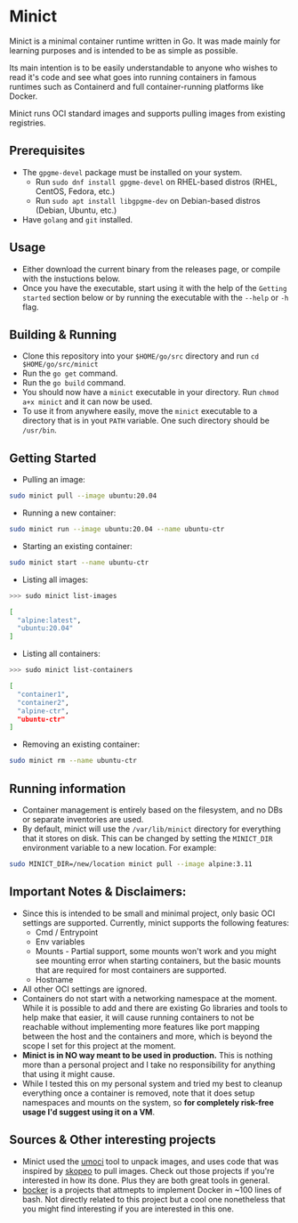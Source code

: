 # Minict

Minict is a minimal container runtime written in Go. It was made mainly for learning purposes and is intended to be as simple as possible. 

Its main intention is to be easily understandable to anyone who wishes to read it's code and see what goes into running containers in famous runtimes such as Containerd and full container-running platforms like Docker.

Minict runs OCI standard images and supports pulling images from existing registries. 

## Prerequisites
 * The `gpgme-devel` package must be installed on your system.
   * Run `sudo dnf install gpgme-devel` on RHEL-based distros (RHEL, CentOS, Fedora, etc.)
   * Run `sudo apt install libgpgme-dev` on Debian-based distros (Debian, Ubuntu, etc.)
 * Have `golang` and `git` installed.

## Usage
 * Either download the current binary from the releases page, or compile with the instuctions below.
 * Once you have the executable, start using it with the help of the `Getting started` section below or by running the executable with the `--help` or `-h` flag.
## Building & Running
 * Clone this repository into your `$HOME/go/src` directory and run `cd $HOME/go/src/minict`
 * Run the `go get` command.
 * Run the `go build` command.
 * You should now have a `minict` executable in your directory. Run `chmod a+x minict` and it can now be used.
 * To use it from anywhere easily, move the `minict` executable to a directory that is in yout `PATH` variable. One such directory should be `/usr/bin`.

 ## Getting Started
  * Pulling an image:
  ```bash
  sudo minict pull --image ubuntu:20.04
  ```
  * Running a new container:
  ```bash
  sudo minict run --image ubuntu:20.04 --name ubuntu-ctr
  ```
  * Starting an existing container:
  ```bash
  sudo minict start --name ubuntu-ctr
  ```
  * Listing all images:
  ```bash
  >>> sudo minict list-images

  [
	"alpine:latest",
	"ubuntu:20.04"
  ]
  ```
  * Listing all containers:
  ```bash
  >>> sudo minict list-containers
  
  [
	"container1",
	"container2",
	"alpine-ctr",
	"ubuntu-ctr"
]
  ```
  * Removing an existing container:
  ```bash
  sudo minict rm --name ubuntu-ctr
  ```

## Running information
 * Container management is entirely based on the filesystem, and no DBs or separate inventories are used.
 * By default, minict will use the `/var/lib/minict` directory for everything that it stores on disk. This can be changed by setting the `MINICT_DIR` environment variable to a new location. For example:
 ```bash
 sudo MINICT_DIR=/new/location minict pull --image alpine:3.11
 ```

## Important Notes & Disclaimers:
 * Since this is intended to be small and minimal project, only basic OCI settings are supported. Currently, minict supports the following features:
   * Cmd / Entrypoint
   * Env variables
   * Mounts - Partial support, some mounts won't work and you might see mounting error when starting containers, but the basic mounts that are required for most containers are supported.
   * Hostname
* All other OCI settings are ignored.
* Containers do not start with a networking namespace at the moment. While it is possible to add and there are existing Go libraries and tools to help make that easier, it will cause running containers to not be reachable without implementing more features like port mapping between the host and the containers and more, which is beyond the scope I set for this project at the moment.
* **Minict is in NO way meant to be used in production.** This is nothing more than a personal project and I take no responsibility for anything that using it might cause.
* While I tested this on my personal system and tried my best to cleanup everything once a container is removed, note that it does setup namespaces and mounts on the system, so **for completely risk-free usage I'd suggest using it on a VM**.

## Sources & Other interesting projects
 * Minict used the [umoci](https://github.com/opencontainers/umoci) tool to unpack images, and uses code that was inspired by [skopeo](https://github.com/containers/skopeo) to pull images. Check out those projects if you're interested in how its done. Plus they are both great tools in general.
 * [bocker](https://github.com/p8952/bocker) is a projects that attmepts to implement Docker in ~100 lines of bash. Not directly related to this project but a cool one nonetheless that you might find interesting if you are interested in this one.
